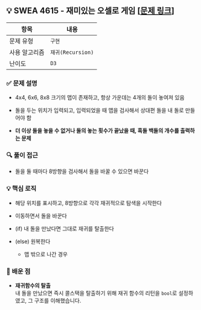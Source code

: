 ## 💡 SWEA 4615 - 재미있는 오셀로 게임 [[문제 링크](https://swexpertacademy.com/main/code/problem/problemDetail.do?contestProbId=AWQmA4uK8ygDFAXj)]

| 항목 | 내용 |
|------|------|
| 문제 유형 | `구현` |
| 사용 알고리즘 | `재귀(Recursion)` |
| 난이도 | `D3` |

### ✅ 문제 설명
- 4x4, 6x6, 8x8 크기의 맵이 존재하고, 항상 가운데는 4개의 돌이 놓여져 있음

- 돌을 두는 위치가 입력되고, 입력되었을 때 맵을 검사해서 상대편 돌을 내 돌로 만들어야 함

- **더 이상 돌을 놓을 수 없거나 돌의 놓는 횟수가 끝났을 때, 흑돌 백돌의 개수를 출력하는 문제**

### 🔍 풀이 접근
- 돌을 둘 때마다 8방향을 검사해서 돌을 바꿀 수 있으면 바꾼다

### 💡 핵심 로직
- 해당 위치를 표시하고, 8방향으로 각각 재귀적으로 탐색을 시작한다

- 이동하면서 돌을 바꾼다

- (if) 내 돌을 만났다면 그대로 재귀를 탈출한다

- (else) 원복한다
  - 맵 밖으로 나간 경우

### 📌 배운 점
- **재귀함수의 탈출**  
내 돌을 만났으면 즉시 콜스택을 탈출하기 위해 재귀 함수의 리턴을 `bool`로 설정하였고, 그 구조를 이해했습니다.